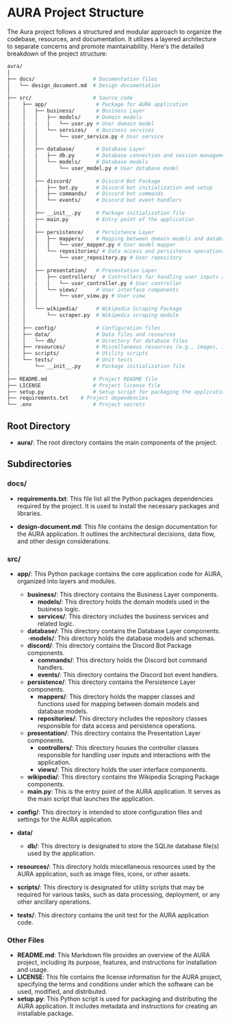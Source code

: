 # AURA Project Structure

The Aura project follows a structured and modular approach to organize the codebase, resources, and documentation. It utilizes a layered architecture to separate concerns and promote maintainability.
Here's the detailed breakdown of the project structure:

```bash
aura/
│
├── docs/                   # Documentation files
│   └── design_document.md  # Design documentation
│
├── src/                    # Source code
│    ├── app/                # Package for AURA application
│    │   ├── business/       # Business Layer
│    │   │   ├── models/     # Domain models
│    │   │   │   └── user.py # User domain model
│    │   │   └── services/   # Business services
│    │   │       └── user_service.py # User service
│    │   │
│    │   ├── database/       # Database Layer
│    │   │   ├── db.py       # Database connection and session management
│    │   │   └── models/     # Database models
│    │   │       └── user_model.py # User database model
│    │   │
│    │   ├── discord/        # Discord Bot Package
│    │   │   ├── bot.py      # Discord bot initialization and setup
│    │   │   ├── commands/   # Discord bot commands
│    │   │   └── events/     # Discord bot event handlers
│    │   │
│    │   ├── __init__.py     # Package initialization file
│    │   ├── main.py         # Entry point of the application
│    │   │
│    │   ├── persistence/    # Persistence Layer
│    │   │   ├── mappers/    # Mapping between domain models and database models
│    │   │   │   └── user_mapper.py # User model mapper
│    │   │   └── repositories/ # Data access and persistence operations
│    │   │       └── user_repository.py # User repository
│    │   │
│    │   ├── presentation/   # Presentation Layer
│    │   │   ├── controllers/  # Controllers for handling user inputs and interactions
│    │   │   │   └── user_controller.py # User controller
│    │   │   └── views/      # User interface components
│    │   │       └── user_view.py # User view
│    │   │
│    │   └── wikipedia/      # Wikipedia Scraping Package
│    │       └── scraper.py  # Wikipedia scraping module
│    │
│    ├── config/             # Configuration files
│    ├── data/               # Data files and resources
│    │   └── db/             # Directory for database files
│    ├── resources/          # Miscellaneous resources (e.g., images, icons)
│    ├── scripts/            # Utility scripts
│    └── tests/              # Unit tests
│        └── __init__.py     # Package initialization file
│
├── README.md               # Project README file
├── LICENSE                 # Project license file
├── setup.py                # Setup script for packaging the application
├── requirements.txt    # Project dependencies
└── .env                    # Project secrets
```

## Root Directory

- **aura/**: The root directory contains the main components of the project.

## Subdirectories

### docs/

- **requirements.txt**: This file list all the Python packages dependencies required by the project. It is used to install the necessary packages and libraries.

- **design-document.md**: This file contains the design documentation for the AURA application. It outlines the architectural decisions, data flow, and other design considerations.

### src/

- **app/**: This Python package contains the core application code for AURA, organized into layers and modules.
    - **business/**: This directory contains the Business Layer components.
        - **models/**: This directory holds the domain models used in the business logic.
        - **services/**: This directory includes the business services and related logic.
    - **database/**: This directory contains the Database Layer components.
        -**models/**: This directory holds the database models and schemas.
    - **discord/**: This directory contains the Discord Bot Package components.
        - **commands/**: This directory holds the Discord bot command handlers.
        - **events/**: This directory contains the Discord bot event handlers.
    - **persistence/**: This directory contains the Persistence Layer components.
        - **mappers/**: This directory holds the mapper classes and functions used for mapping between domain models and database models.
        - **repositories/**: This directory includes the repository classes responsible for data access and persistence operations.
    - **presentation/**: This directory contains the Presentation Layer components.
        - **controllers/**: This directory houses the controller classes responsible for handling user inputs and interactions with the application.
        - **views/**: This directory holds the user interface components.
    - **wikipedia/**: This directory contains the Wikipedia Scraping Package components.
    - **main.py**: This is the entry point of the AURA application. It serves as the main script that launches the application.

- **config/**: This directory is intended to store configuration files and settings for the AURA application.

- **data/**
    - **db/**: This directory is designated to store the SQLite database file(s) used by the application.

- **resources/**: This directory holds miscellaneous resources used by the AURA application, such as image files, icons, or other assets.

- **scripts/**: This directory is designated for utility scripts that may be required for various tasks, such as data processing, deployment, or any other ancillary operations.

- **tests/**: This directory contains the unit test for the AURA application code.


### Other Files

- **README.md**: This Markdown file provides an overview of the AURA project, including its purpose, features, and instructions for installation and usage.
- **LICENSE**: This file contains the license information for the AURA project, specifying the terms and conditions under which the software can be used, modified, and distributed.
- **setup.py**: This Python script is used for packaging and distributing the AURA application. It includes metadata and instructions for creating an installable package.
